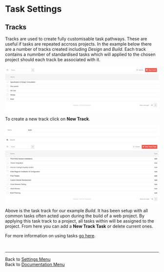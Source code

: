 # Task Settings

## Tracks

Tracks are used to create fully customisable task pathways. These are useful if tasks are repeated accross projects. In the example below there are a number of tracks created including *Design* and *Build*. Each track contains a numnber of standardised tasks which will applied to the chosen project should each track be associated with it.

![tasks01](/images/settings/tasks01.png "Task Tracks")

To create a new track click on **New Track**.

![tasks02](/images/settings/tasks02.png "Task Track Creation")

Above is the task track for our example *Build*. It has been setup with all common tasks often acted upon during the build of a web project. By applying this task track to a project, all tasks within will be assigned to the project. From here you can add a **New Track Task** or delete current ones.

For more information on using tasks [go here](?file=Tasks.md).

&nbsp;

-------------------------------------------
Back to [Settings Menu](?file=Settings.md)  
Back to [Documentation Menu](?file=Index.md)